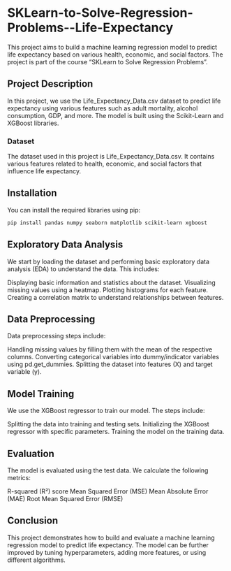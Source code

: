 # SKLearn-to-Solve-Regression-Problems--Life-Expectancy
This project aims to build a machine learning regression model to predict life expectancy based on various health, economic, and social factors. The project is part of the course “SKLearn to Solve Regression Problems”.

## Project Description
In this project, we use the Life_Expectancy_Data.csv dataset to predict life expectancy using various features such as adult mortality, alcohol consumption, GDP, and more. The model is built using the Scikit-Learn and XGBoost libraries.

### Dataset
The dataset used in this project is Life_Expectancy_Data.csv. It contains various features related to health, economic, and social factors that influence life expectancy.

## Installation
You can install the required libraries using pip:
```bash
pip install pandas numpy seaborn matplotlib scikit-learn xgboost
```

## Exploratory Data Analysis
We start by loading the dataset and performing basic exploratory data analysis (EDA) to understand the data. This includes:

Displaying basic information and statistics about the dataset.
Visualizing missing values using a heatmap.
Plotting histograms for each feature.
Creating a correlation matrix to understand relationships between features.
## Data Preprocessing
Data preprocessing steps include:

Handling missing values by filling them with the mean of the respective columns.
Converting categorical variables into dummy/indicator variables using pd.get_dummies.
Splitting the dataset into features (X) and target variable (y).
## Model Training
We use the XGBoost regressor to train our model. The steps include:

Splitting the data into training and testing sets.
Initializing the XGBoost regressor with specific parameters.
Training the model on the training data.
## Evaluation
The model is evaluated using the test data. We calculate the following metrics:

R-squared (R²) score
Mean Squared Error (MSE)
Mean Absolute Error (MAE)
Root Mean Squared Error (RMSE)
## Conclusion
This project demonstrates how to build and evaluate a machine learning regression model to predict life expectancy. The model can be further improved by tuning hyperparameters, adding more features, or using different algorithms.

